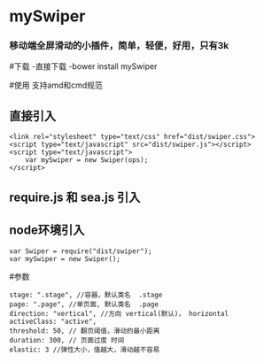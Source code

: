 # mySwiper
### 移动端全屏滑动的小插件，简单，轻便，好用，只有3k

#下载
-直接下载
-bower install mySwiper

#使用
支持amd和cmd规范

## 直接引入
```
<link rel="stylesheet" type="text/css" href="dist/swiper.css">
<script type="text/javascript" src="dist/swiper.js"></script>
<script type="text/javascript">
	var mySwiper = new Swiper(ops);
</script>
```
## require.js  和 sea.js 引入
## node环境引入

```
var Swiper = require("dist/swiper");
var mySwiper = new Swiper();
```


#参数
```
stage: ".stage", //容器，默认类名  .stage
page: ".page", //单页面, 默认类名  .page
direction: "vertical", //方向 vertical(默认)， horizontal
activeClass: "active", 
threshold: 50, // 翻页阈值，滑动的最小距离
duration: 300, // 页面过度 时间
elastic: 3 //弹性大小，值越大，滑动越不容易
```